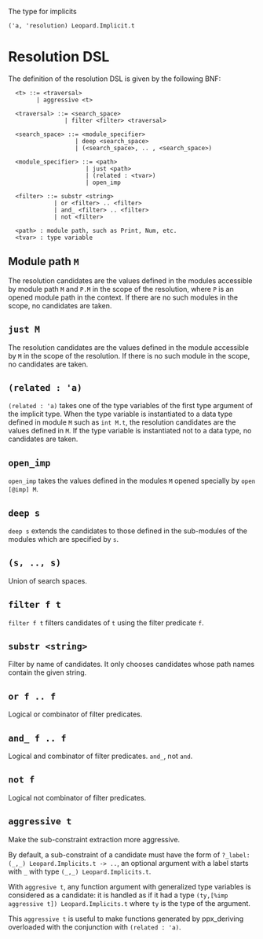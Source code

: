 The type for implicits

`('a, 'resolution) Leopard.Implicit.t`

# Resolution DSL

The definition of the resolution DSL is given by the following BNF:

```
  <t> ::= <traversal>
        | aggressive <t>

  <traversal> ::= <search_space>
                | filter <filter> <traversal>

  <search_space> ::= <module_specifier>
                   | deep <search_space>
                   | (<search_space>, .. , <search_space>) 

  <module_specifier> ::= <path>
                      | just <path>
                      | (related : <tvar>)
                      | open_imp

  <filter> ::= substr <string>
             | or <filter> .. <filter>
             | and_ <filter> .. <filter>
             | not <filter>

  <path> : module path, such as Print, Num, etc.
  <tvar> : type variable
```

## Module path `M`

The resolution candidates are the values defined in the modules accessible by module path `M` and `P.M` in the scope of the resolution, where `P` is an opened module path in the context.  If there are no such modules in the scope, no candidates are taken.

## `just M`

The resolution candidates are the values defined in the module accessible by `M` in the scope of the resolution.  If there is no such module in the scope, no candidates are taken.

## `(related : 'a)`

`(related : 'a)` takes one of the type variables of the first type argument of the implicit type.  When the type variable is instantiated to a data type defined in module `M` such as `int M.t`, the resolution candidates are the values defined in `M`.  If the type variable is instantiated not to a data type, no candidates are taken.

## `open_imp`

`open_imp` takes the values defined in the modules `M` opened specially 
by `open [@imp] M`. 

## `deep s`

`deep s` extends the candidates to those defined in the sub-modules of the modules which are specified by `s`.

## `(s, .., s)`

Union of search spaces.

## `filter f t`

`filter f t` filters candidates of `t` using the filter predicate `f`.

## `substr <string>`

Filter by name of candidates.  It only chooses candidates whose path names
contain the given string.

## `or f .. f`

Logical or combinator of filter predicates.

## `and_ f .. f`

Logical and combinator of filter predicates. `and_`, not `and`.

## `not f`

Logical not combinator of filter predicates.

## `aggressive t`

Make the sub-constraint extraction more aggressive.

By default, a sub-constraint of a candidate must have the form of
`?_label: (_,_) Leopard.Implicits.t -> ..`, an optional argument with
a label starts with `_` with type `(_,_) Leopard.Implicits.t`.

With `aggresive t`, any function argument with generalized type variables
is considered as a candidate: it is handled as if it had a type
`(ty,[%imp aggressive t]) Leopard.Implicits.t` where `ty` is the type of
the argument.

This `aggressive t` is useful to make functions generated by ppx_deriving
overloaded with the conjunction with `(related : 'a)`.
